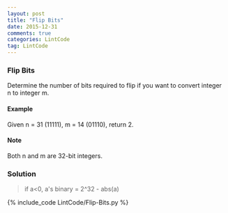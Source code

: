 ```yaml
---
layout: post
title: "Flip Bits"
date: 2015-12-31
comments: true
categories: LintCode
tag: LintCode
---
```


### Flip Bits

Determine the number of bits required to flip if you want to convert integer n to integer m.

#### Example
Given n = 31 (11111), m = 14 (01110), return 2.

#### Note
Both n and m are 32-bit integers.

<!--more-->

### Solution
> if a<0, a's binary = 2^32 - abs(a)

{% include_code LintCode/Flip-Bits.py %}

